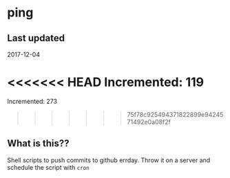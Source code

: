 # ping

## Last updated
2017-12-04

<<<<<<< HEAD
Incremented: 119
=======
Incremented: 273
>>>>>>> 75f78c925494371822899e9424571492e0a08f2f

## What is this?? 
Shell scripts to push commits to github errday. Throw it on a server and schedule the script with `cron`
